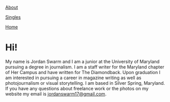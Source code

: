 [About](about.md)

[Singles](singles.md)

[Home](index.md)

# Hi!

My name is Jordan Swarm and I am a junior at the University of Maryland pursuing a degree in journalism. I am a staff writer for the Maryland chapter of Her Campus and have written for The Diamondback. Upon graduation I am interested in pursuing a career in magazine writing as well as photojournalism or visual storytelling. I am based in Silver Spring, Maryland. If you have any questions about freelance work or the photos on my website my email is jordanswarm17@gmail.com. 
